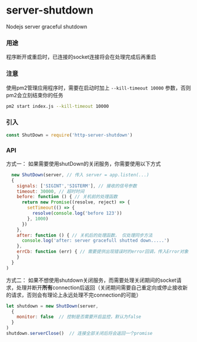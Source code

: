 # server-shutdown
Nodejs server graceful shutdown 

### 用途
程序断开或重启时，已连接的socket连接将会在处理完成后再重启

### 注意
使用pm2管理应用程序时，需要在启动时加上 `--kill-timeout 10000` 参数，否则pm2会立刻结束你的任务
```bash
pm2 start index.js --kill-timeout 10000
```

### 引入
```javascript
const ShutDown = require('http-server-shutdown')
```

### API
方式一： 如果需要使用shutDown的关闭服务，你需要使用以下方式
```javascript
  new ShutDown(server, // 传入 server = app.listen(...)
  {
    signals: ['SIGINT','SIGTERM'], // 接收的信号参数
    timeout: 30000, // 超时时间
    before: function () { // 关机前的处理函数
      return new Promise((resolve, reject) => {
        setTimeout(() => {
          resolve(console.log('before 123'))
        }, 1000)
      })
    },
    after: function () { // 关机后的处理函数， 仅处理同步方法
      console.log('after: server gracefull shutted down.....')
    },
    errCb: function (err) { // 需要提供出现错误时的error回调，传入Error对象
    }
  }
)
```

方式二： 如果不想使用shutdown关闭服务，而需要处理关闭期间的socket请求，处理并断开**所有**connection后返回（关闭期间需要自己重定向或停止接收新的请求，否则会有理论上永远处理不完connection的可能）
```javascript
let shutdown = new ShutDown(server,
  {
    monitor: false  // 控制是否需要开启监控，默认为false
  }
)
shutdown.serverClose()  // 连接全部关闭后将会返回一个promise
```

